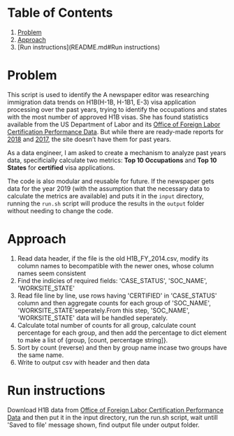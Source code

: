 # Table of Contents
1. [Problem](README.md#Problem)
2. [Approach](README.md#Approach)
3. [Run instructions](README.md#Run instructions)

# Problem

This script is used to identify the 
A newspaper editor was researching immigration data trends on H1B(H-1B, H-1B1, E-3) visa application processing over the past years, trying to identify the occupations and states with the most number of approved H1B visas. She has found statistics available from the US Department of Labor and its [Office of Foreign Labor Certification Performance Data](https://www.foreignlaborcert.doleta.gov/performancedata.cfm#dis). But while there are ready-made reports for [2018](https://www.foreignlaborcert.doleta.gov/pdf/PerformanceData/2018/H-1B_Selected_Statistics_FY2018_Q4.pdf) and [2017](https://www.foreignlaborcert.doleta.gov/pdf/PerformanceData/2017/H-1B_Selected_Statistics_FY2017.pdf), the site doesn’t have them for past years. 

As a data engineer, I am asked to create a mechanism to analyze past years data, specificially calculate two metrics: **Top 10 Occupations** and **Top 10 States** for **certified** visa applications.

The code is also modular and reusable for future. If the newspaper gets data for the year 2019 (with the assumption that the necessary data to calculate the metrics are available) and puts it in the `input` directory, running the `run.sh` script will produce the results in the `output` folder without needing to change the code.

# Approach

1. Read data header, if the file is the old H1B_FY_2014.csv, modify its column names to becompatible with the newer ones, whose column names seem consistent
2. Find the indicies of required fields: 'CASE_STATUS', 'SOC_NAME', 'WORKSITE_STATE'
3. Read file line by line, use rows having 'CERTIFIED' in 'CASE_STATUS' column and then aggregate counts for each group of 'SOC_NAME', 'WORKSITE_STATE'seperately.From this step, 'SOC_NAME', 'WORKSITE_STATE' data will be handled seperately.
4. Calculate total number of counts for all group, calculate count percentage for each group, and then add the percentage to dict element to make a list of {group, [count, percentage string]}.
5. Sort by count (reverse) and then by group name incase two groups have the same name.
6. Write to output csv with header and then data

# Run instructions
Download H1B data from [Office of Foreign Labor Certification Performance Data](https://www.foreignlaborcert.doleta.gov/performancedata.cfm#dis) and then put it in the input directory, run the run.sh script, wait untill 'Saved to file' message shown, find output file under output folder.
